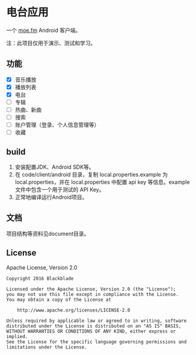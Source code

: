 # 电台应用
一个 [moe.fm](http://moe.fm/) Android 客户端。

注：此项目仅用于演示、测试和学习。

## 功能

- [x] 音乐播放
- [x] 播放列表
- [x] 电台
- [ ] 专辑
- [ ] 热曲、新曲
- [ ] 搜索
- [ ] 账户管理（登录、个人信息管理等）
- [ ] 收藏

## build
1. 安装配置JDK、Android SDK等。
2. 在 code/client/android 目录，复制 local.properties.example 为 local.properties，并在 local.properties 中配置 api key 等信息。example 文件中包含一个用于测试的 API Key。
3. 正常地编译运行Android项目。

## 文档
项目结构等资料见document目录。

## License
Apache License, Version 2.0
```text
Copyright 2016 Blackblade

Licensed under the Apache License, Version 2.0 (the "License");
you may not use this file except in compliance with the License.
You may obtain a copy of the License at

    http://www.apache.org/licenses/LICENSE-2.0

Unless required by applicable law or agreed to in writing, software
distributed under the License is distributed on an "AS IS" BASIS,
WITHOUT WARRANTIES OR CONDITIONS OF ANY KIND, either express or implied.
See the License for the specific language governing permissions and
limitations under the License.
```
